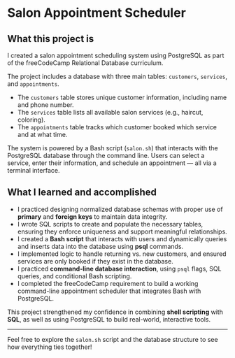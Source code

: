 # Salon Appointment Scheduler

## What this project is

I created a salon appointment scheduling system using PostgreSQL as part of the freeCodeCamp Relational Database curriculum.

The project includes a database with three main tables: `customers`, `services`, and `appointments`.

- The `customers` table stores unique customer information, including name and phone number.
- The `services` table lists all available salon services (e.g., haircut, coloring).
- The `appointments` table tracks which customer booked which service and at what time.

The system is powered by a Bash script (`salon.sh`) that interacts with the PostgreSQL database through the command line. Users can select a service, enter their information, and schedule an appointment — all via a terminal interface.

## What I learned and accomplished

- I practiced designing normalized database schemas with proper use of **primary** and **foreign keys** to maintain data integrity.
- I wrote SQL scripts to create and populate the necessary tables, ensuring they enforce uniqueness and support meaningful relationships.
- I created a **Bash script** that interacts with users and dynamically queries and inserts data into the database using **psql** commands.
- I implemented logic to handle returning vs. new customers, and ensured services are only booked if they exist in the database.
- I practiced **command-line database interaction**, using `psql` flags, SQL queries, and conditional Bash scripting.
- I completed the freeCodeCamp requirement to build a working command-line appointment scheduler that integrates Bash with PostgreSQL.

This project strengthened my confidence in combining **shell scripting** with **SQL**, as well as using PostgreSQL to build real-world, interactive tools.

---

Feel free to explore the `salon.sh` script and the database structure to see how everything ties together!
